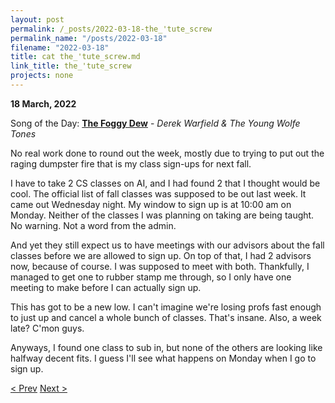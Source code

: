 ```yaml
---
layout: post
permalink: /_posts/2022-03-18-the_'tute_screw
permalink_name: "/posts/2022-03-18"
filename: "2022-03-18"
title: cat the_'tute_screw.md
link_title: the_'tute_screw
projects: none
---
```

**18 March, 2022**

Song of the Day: [**The Foggy Dew**](https://youtu.be/IKU1UxRlE0Q) - *Derek Warfield & The Young Wolfe Tones*

No real work done to round out the week, mostly due to trying to put out the raging dumpster fire that is my class sign-ups for next fall.

I have to take 2 CS classes on AI, and I had found 2 that I thought would be cool. The official list of fall classes was supposed to be out last week. It came out Wednesday night. My window to sign up is at 10:00 am on Monday. Neither of the classes I was planning on taking are being taught. No warning. Not a word from the admin.

And yet they still expect us to have meetings with our advisors about the fall classes before we are allowed to sign up. On top of that, I had 2 advisors now, because of course. I was supposed to meet with both. Thankfully, I managed to get one to rubber stamp me through, so I only have one meeting to make before I can actually sign up.

This has got to be a new low. I can't imagine we're losing profs fast enough to just up and cancel a whole bunch of classes. That's insane. Also, a week late? C'mon guys.

Anyways, I found one class to sub in, but none of the others are looking like halfway decent fits. I guess I'll see what happens on Monday when I go to sign up.

[< Prev](/_posts/2022-03-15-filesystem_fix)    [Next >](/all_caught_up)
